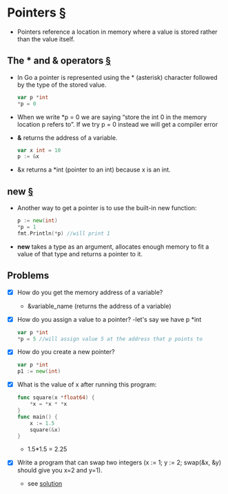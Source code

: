 # Pointers [§](https://www.golang-book.com/books/intro/8) 

- Pointers reference a location in memory where a value is stored rather than the value itself. 

## The **\*** and **&** operators [§](https://www.golang-book.com/books/intro/8#section1) 
- In Go a pointer is represented using the * (asterisk) character followed by the type of the stored value.
    ```go
    var p *int
    *p = 0
    ```
- When we write *p = 0 we are saying “store the int 0 in the memory location p refers to”. If we try p = 0 instead we will get a compiler error

- **&** returns the address of a variable.
    ```go
    var x int = 10
    p := &x

    ```
 - &x returns a *int (pointer to an int) because x is an int. 

## new [§]()
 - Another way to get a pointer is to use the built-in new function:
    ```go
    p := new(int)
    *p = 1
    fmt.Println(*p) //will print 1
    ```
- **new** takes a type as an argument, allocates enough memory to fit a value of that type and returns a pointer to it.

## Problems
- [x] How do you get the memory address of a variable?
    - &variable_name (returns the address of a variable)

- [x] How do you assign a value to a pointer?
    -let's say we have p *int
    ```go
    var p *int
    *p = 5 //will assign value 5 at the address that p points to
    ```
- [x] How do you create a new pointer?
    ```go
    var p *int
    p1 := new(int)
    ```
- [x] What is the value of x after running this program:
    ```go
    func square(x *float64) {
        *x = *x * *x
    }
    func main() {
        x := 1.5
        square(&x)
    }
    ```
    - 1.5*1.5 = 2.25

- [x] Write a program that can swap two integers (x := 1; y := 2; swap(&x, &y) should give you x=2 and y=1).
    - see [solution](./main.go)